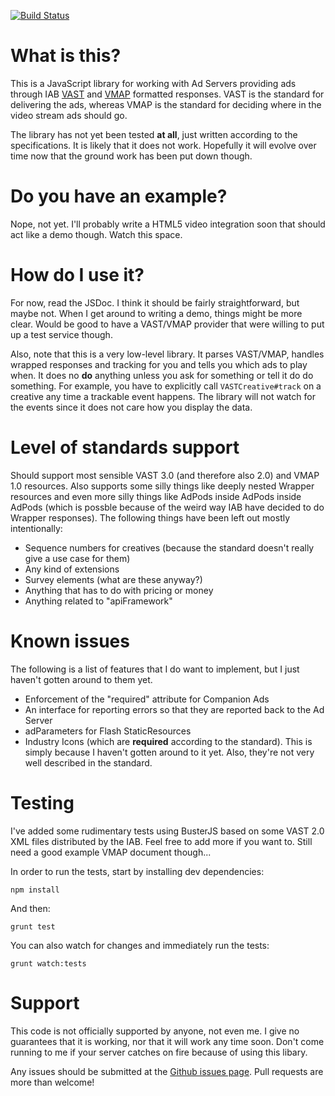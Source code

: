 [![Build Status](https://travis-ci.org/jonhoo/vast-vmap.svg)](https://travis-ci.org/jonhoo/vast-vmap)
# What is this? #
This is a JavaScript library for working with Ad Servers providing ads
through IAB [VAST](http://www.iab.net/vast) and
[VMAP](http://www.iab.net/vmap) formatted responses. VAST is the
standard for delivering the ads, whereas VMAP is the standard for
deciding where in the video stream ads should go.

The library has not yet been tested **at all**, just written according
to the specifications. It is likely that it does not work. Hopefully it
will evolve over time now that the ground work has been put down though.

# Do you have an example? #

Nope, not yet. I'll probably write a HTML5 video integration soon that
should act like a demo though. Watch this space.

# How do I use it? #

For now, read the JSDoc. I think it should be fairly straightforward,
but maybe not. When I get around to writing a demo, things might be more
clear. Would be good to have a VAST/VMAP provider that were willing to
put up a test service though.

Also, note that this is a very low-level library. It parses VAST/VMAP,
handles wrapped responses and tracking for you and tells you which ads
to play when. It does no **do** anything unless you ask for something or
tell it do do something.  For example, you have to explicitly call
`VASTCreative#track` on a creative any time a trackable event happens.
The library will not watch for the events since it does not care how you
display the data.

# Level of standards support #

Should support most sensible VAST 3.0 (and therefore also 2.0) and VMAP
1.0 resources. Also supports some silly things like deeply nested
Wrapper resources and even more silly things like AdPods inside AdPods
inside AdPods (which is possble because of the weird way IAB have
decided to do Wrapper responses). The following things have been left
out mostly intentionally:

  - Sequence numbers for creatives (because the standard doesn't really
    give a use case for them)
  - Any kind of extensions
  - Survey elements (what are these anyway?)
  - Anything that has to do with pricing or money
  - Anything related to "apiFramework"

# Known issues #

The following is a list of features that I do want to implement, but I
just haven't gotten around to them yet.

  - Enforcement of the "required" attribute for Companion Ads
  - An interface for reporting errors so that they are reported back to
    the Ad Server
  - adParameters for Flash StaticResources
  - Industry Icons (which are **required** according to the standard).
    This is simply because I haven't gotten around to it yet. Also,
    they're not very well described in the standard.

# Testing #

I've added some rudimentary tests using BusterJS based on some VAST 2.0 XML files
distributed by the IAB. Feel free to add more if you want to. Still need a good
example VMAP document though...

In order to run the tests, start by installing dev dependencies:

`npm install`

And then:

`grunt test`

You can also watch for changes and immediately run the tests:

`grunt watch:tests`

# Support #

This code is not officially supported by anyone, not even me. I give no
guarantees that it is working, nor that it will work any time soon.
Don't come running to me if your server catches on fire because of
using this libary.

Any issues should be submitted at the [Github issues
page](https://github.com/jonhoo/vast-vmap/issues). Pull requests are
more than welcome!
